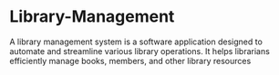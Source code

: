 # Library-Management
A library management system is a software application designed to automate and streamline various library operations. 
It helps librarians efficiently manage books, members, and other library resources
